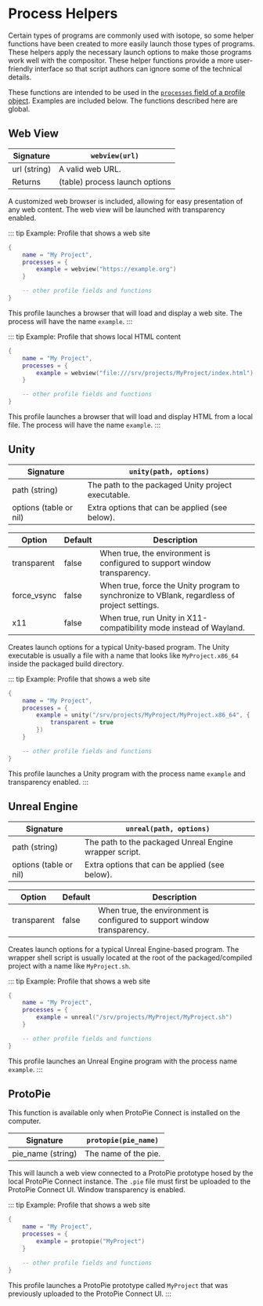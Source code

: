 # Process Helpers

Certain types of programs are commonly used with isotope, so some helper functions have been created to more easily launch those types of programs. These helpers apply the necessary launch options to make those programs work well with the compositor. These helper functions provide a more user-friendly interface so that script authors can ignore some of the technical details.

These functions are intended to be used in the [`processes` field of a profile object](./profile#field-processes). Examples are included below. The functions described here are global.

## Web View

| Signature | `webview(url)` |
| - | - |
| url (string) | A valid web URL. |
| Returns | (table) process launch options |

A customized web browser is included, allowing for easy presentation of any web content. The web view will be launched with transparency enabled.

::: tip Example: Profile that shows a web site
```lua
{
    name = "My Project",
    processes = {
        example = webview("https://example.org")
    }

    -- other profile fields and functions
}
```
This profile launches a browser that will load and display a web site. The process will have the name `example`.
:::

::: tip Example: Profile that shows local HTML content
```lua
{
    name = "My Project",
    processes = {
        example = webview("file:///srv/projects/MyProject/index.html")
    }

    -- other profile fields and functions
}
```
This profile launches a browser that will load and display HTML from a local file. The process will have the name `example`.
:::

## Unity

| Signature | `unity(path, options)` |
| - | - |
| path (string) | The path to the packaged Unity project executable. |
| options (table or nil) | Extra options that can be applied (see below). |

| Option | Default | Description |
| - | - | - |
| transparent | false | When true, the environment is configured to support window transparency. |
| force_vsync | false | When true, force the Unity program to synchronize to VBlank, regardless of project settings. |
| x11 | false | When true, run Unity in X11-compatibility mode instead of Wayland. |

Creates launch options for a typical Unity-based program. The Unity executable is usually a file with a name that looks like `MyProject.x86_64` inside the packaged build directory.

::: tip Example: Profile that shows a web site
```lua
{
    name = "My Project",
    processes = {
        example = unity("/srv/projects/MyProject/MyProject.x86_64", {
            transparent = true
        })
    }

    -- other profile fields and functions
}
```
This profile launches a Unity program with the process name `example` and transparency enabled.
:::

## Unreal Engine

| Signature | `unreal(path, options)` |
| - | - |
| path (string) | The path to the packaged Unreal Engine wrapper script. |
| options (table or nil) | Extra options that can be applied (see below). |

| Option | Default | Description |
| - | - | - |
| transparent | false | When true, the environment is configured to support window transparency. |

Creates launch options for a typical Unreal Engine-based program. The wrapper shell script is usually located at the root of the packaged/compiled project with a name like `MyProject.sh`.

::: tip Example: Profile that shows a web site
```lua
{
    name = "My Project",
    processes = {
        example = unreal("/srv/projects/MyProject/MyProject.sh")
    }

    -- other profile fields and functions
}
```
This profile launches an Unreal Engine program with the process name `example`.
:::

## ProtoPie

This function is available only when ProtoPie Connect is installed on the computer.

| Signature | `protopie(pie_name)` |
| - | - |
| pie_name (string) | The name of the pie. |

This will launch a web view connected to a ProtoPie prototype hosed by the local ProtoPie Connect instance. The `.pie` file must first be uploaded to the ProtoPie Connect UI. Window transparency is enabled.

::: tip Example: Profile that shows a web site
```lua
{
    name = "My Project",
    processes = {
        example = protopie("MyProject")
    }

    -- other profile fields and functions
}
```
This profile launches a ProtoPie prototype called `MyProject` that was previously uploaded to the ProtoPie Connect UI.
:::
